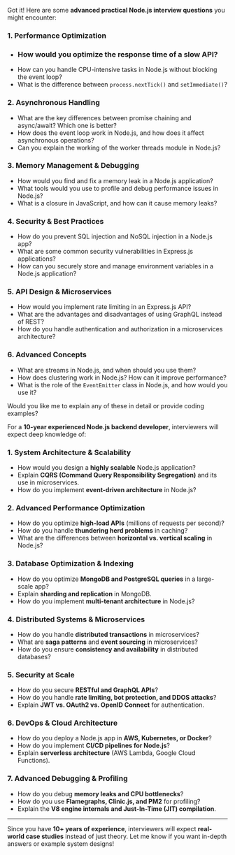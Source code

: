 ﻿Got it! Here are some **advanced practical Node.js interview questions** you might encounter:  

### **1. Performance Optimization**  
- ### How would you optimize the response time of a slow API?  
- How can you handle CPU-intensive tasks in Node.js without blocking the event loop?  
- What is the difference between `process.nextTick()` and `setImmediate()`?  

### **2. Asynchronous Handling**  
- What are the key differences between promise chaining and async/await? Which one is better?  
- How does the event loop work in Node.js, and how does it affect asynchronous operations?  
- Can you explain the working of the worker threads module in Node.js?  

### **3. Memory Management & Debugging**  
- How would you find and fix a memory leak in a Node.js application?  
- What tools would you use to profile and debug performance issues in Node.js?  
- What is a closure in JavaScript, and how can it cause memory leaks?  

### **4. Security & Best Practices**  
- How do you prevent SQL injection and NoSQL injection in a Node.js app?  
- What are some common security vulnerabilities in Express.js applications?  
- How can you securely store and manage environment variables in a Node.js application?  

### **5. API Design & Microservices**  
- How would you implement rate limiting in an Express.js API?  
- What are the advantages and disadvantages of using GraphQL instead of REST?  
- How do you handle authentication and authorization in a microservices architecture?  

### **6. Advanced Concepts**  
- What are streams in Node.js, and when should you use them?  
- How does clustering work in Node.js? How can it improve performance?  
- What is the role of the `EventEmitter` class in Node.js, and how would you use it?  

Would you like me to explain any of these in detail or provide coding examples?



For a **10-year experienced Node.js backend developer**, interviewers will expect deep knowledge of:  

### **1. System Architecture & Scalability**  
- How would you design a **highly scalable** Node.js application?  
- Explain **CQRS (Command Query Responsibility Segregation)** and its use in microservices.  
- How do you implement **event-driven architecture** in Node.js?  

### **2. Advanced Performance Optimization**  
- How do you optimize **high-load APIs** (millions of requests per second)?  
- How do you handle **thundering herd problems** in caching?  
- What are the differences between **horizontal vs. vertical scaling** in Node.js?  

### **3. Database Optimization & Indexing**  
- How do you optimize **MongoDB and PostgreSQL queries** in a large-scale app?  
- Explain **sharding and replication** in MongoDB.  
- How do you implement **multi-tenant architecture** in Node.js?  

### **4. Distributed Systems & Microservices**  
- How do you handle **distributed transactions** in microservices?  
- What are **saga patterns** and **event sourcing** in microservices?  
- How do you ensure **consistency and availability** in distributed databases?  

### **5. Security at Scale**  
- How do you secure **RESTful and GraphQL APIs**?  
- How do you handle **rate limiting, bot protection, and DDOS attacks**?  
- Explain **JWT vs. OAuth2 vs. OpenID Connect** for authentication.  

### **6. DevOps & Cloud Architecture**  
- How do you deploy a Node.js app in **AWS, Kubernetes, or Docker**?  
- How do you implement **CI/CD pipelines for Node.js**?  
- Explain **serverless architecture** (AWS Lambda, Google Cloud Functions).  

### **7. Advanced Debugging & Profiling**  
- How do you debug **memory leaks and CPU bottlenecks**?  
- How do you use **Flamegraphs, Clinic.js, and PM2** for profiling?  
- Explain the **V8 engine internals and Just-In-Time (JIT) compilation**.  

---

Since you have **10+ years of experience**, interviewers will expect **real-world case studies** instead of just theory. Let me know if you want in-depth answers or example system designs!


